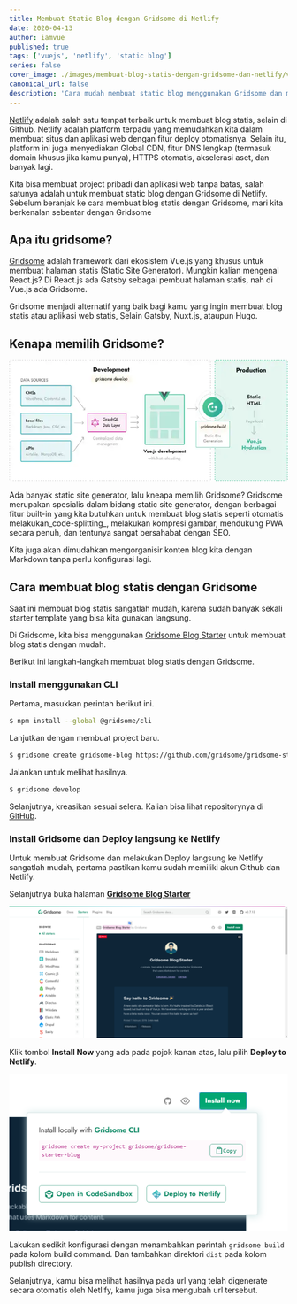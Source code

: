 ```yaml
---
title: Membuat Static Blog dengan Gridsome di Netlify
date: 2020-04-13
author: iamvue
published: true
tags: ['vuejs', 'netlify', 'static blog']
series: false
cover_image: ./images/membuat-blog-statis-dengan-gridsome-dan-netlify/vuejs-netlify.png
canonical_url: false
description: 'Cara mudah membuat static blog menggunakan Gridsome dan melakukan Deploy ke Netlify'
---
```


[Netlify](https://netlify.com/?ref=iamvue.com)  adalah salah satu tempat terbaik untuk membuat blog statis, selain di Github. Netlify adalah platform terpadu yang memudahkan kita dalam membuat situs dan aplikasi web dengan fitur deploy otomatisnya. Selain itu, platform ini juga menyediakan Global CDN, fitur DNS lengkap (termasuk domain khusus jika kamu punya), HTTPS otomatis, akselerasi aset, dan banyak lagi. 

Kita bisa membuat project pribadi dan aplikasi web tanpa batas, salah satunya adalah untuk membuat static blog dengan Gridsome di Netlify. Sebelum beranjak ke cara membuat blog statis dengan Gridsome, mari kita berkenalan sebentar dengan Gridsome

## Apa itu gridsome?

[Gridsome](https://gridsome.org/?ref=iamvue.com) adalah framework dari ekosistem Vue.js yang khusus untuk membuat halaman statis (Static Site Generator). Mungkin kalian mengenal React.js? Di React.js ada Gatsby sebagai pembuat halaman statis, nah di Vue.js ada Gridsome.

Gridsome menjadi alternatif yang baik bagi kamu yang ingin membuat blog statis atau aplikasi web statis, Selain Gatsby, Nuxt.js, ataupun Hugo.

## Kenapa memilih Gridsome?

![Alur kerja Gridsome](./images/membuat-blog-statis-dengan-gridsome-dan-netlify/how-it-works.webp)

Ada banyak static site generator, lalu kneapa memilih Gridsome? Gridsome merupakan spesialis dalam bidang static site generator, dengan berbagai fitur built-in yang kita butuhkan untuk membuat blog statis seperti otomatis melakukan_code-splitting_, melakukan kompresi gambar, mendukung PWA secara penuh, dan tentunya sangat bersahabat dengan SEO.

Kita juga akan dimudahkan mengorganisir konten blog kita dengan Markdown tanpa perlu konfigurasi lagi. 

## Cara membuat blog statis dengan Gridsome

Saat ini membuat blog statis sangatlah mudah, karena sudah banyak sekali starter template yang bisa kita gunakan langsung. 

Di Gridsome, kita bisa menggunakan [Gridsome Blog Starter](https://gridsome.org/starters/gridsome-blog-starter/) untuk membuat blog statis dengan mudah.

Berikut ini langkah-langkah membuat blog statis dengan Gridsome.

### Install menggunakan CLI

Pertama, masukkan perintah berikut ini.
````bash
$ npm install --global @gridsome/cli
````
Lanjutkan dengan membuat project baru.
````bash
$ gridsome create gridsome-blog https://github.com/gridsome/gridsome-starter-blog.git
````
Jalankan untuk melihat hasilnya.
````bash
$ gridsome develop
````

Selanjutnya, kreasikan sesuai selera. Kalian bisa lihat repositorynya di [GitHub](https://github.com/gridsome/gridsome-starter-blog).

### Install Gridsome dan Deploy langsung ke Netlify

Untuk membuat Gridsome dan melakukan Deploy langsung ke Netlify sangatlah mudah, pertama pastikan kamu sudah memiliki akun Github dan Netlify.

Selanjutnya buka halaman **[Gridsome Blog Starter](https://gridsome.org/starters/gridsome-blog-starter/)**

![Gridsome STarter Blog](./images/membuat-blog-statis-dengan-gridsome-dan-netlify/gridsome-starter-blog.png)

Klik tombol **Install Now** yang ada pada pojok kanan atas, lalu pilih **Deploy to Netlify**.

![Deploy to Netlify](./images/membuat-blog-statis-dengan-gridsome-dan-netlify/deploy-to-netlify.png)

Lakukan sedikit konfigurasi dengan menambahkan perintah `gridsome build` pada kolom build command. Dan tambahkan direktori `dist` pada kolom publish directory.

Selanjutnya, kamu bisa melihat hasilnya pada url yang telah digenerate secara otomatis oleh Netlify, kamu juga bisa mengubah url tersebut.
